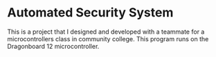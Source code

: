 # Automated Security System

This is a project that I designed and developed with a teammate for a microcontrollers class in community college. This program runs on the Dragonboard 12 microcontroller.
